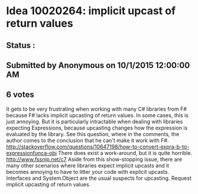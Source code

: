 # Idea 10020264: implicit upcast of return values #

## Status : 

## Submitted by Anonymous on 10/1/2015 12:00:00 AM

## 6 votes

It gets to be very frustrating when working with many C# libraries from F# because F# lacks implicit upcasting of return values. In some cases, this is just annoying. But it is particularly intractable when dealing with libraries expecting Expressions, because upcasting changes how the expression is evaluated by the library. See this question, where in the comments, the author comes to the conclusion that he can't make it work with F#.
http://stackoverflow.com/questions/10647198/how-to-convert-expra-b-to-expressionfunca-obj
There does exist a work-around, but it is quite horrible.
http://www.fssnip.net/c7
Aside from this show-stopping issue, there are many other scenarios where libraries expect implicit upcasts and it becomes annoying to have to litter your code with explicit upcasts. Interfaces and System.Object are the usual suspects for upcasting.
Request implicit upcasting of return values.




